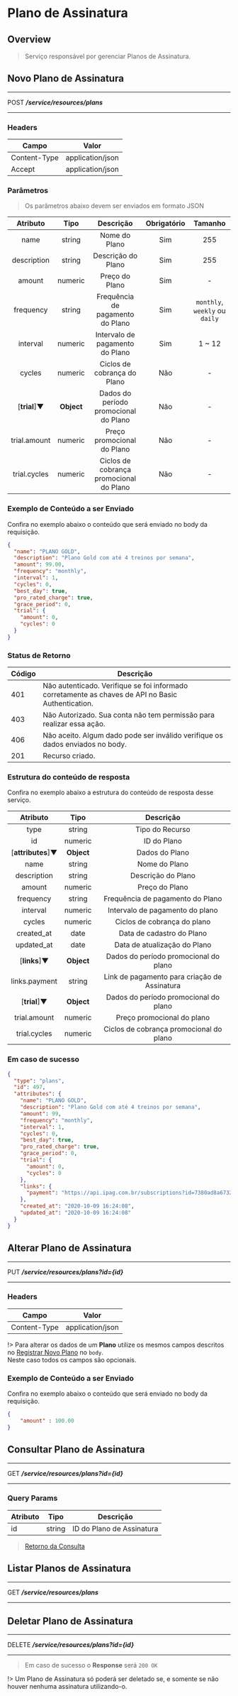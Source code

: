 # Plano de Assinatura <!-- {docsify-ignore-all} -->

## Overview

> Serviço responsável por gerenciar Planos de Assinatura.

## Novo Plano de Assinatura
---
<span class="verb httpPOST">POST</span> ***/service/resources/plans***

---

### Headers

| Campo | Valor |
| ------------ | ------ |
| Content-Type | application/json |
| Accept | application/json |

### Parâmetros
> Os parâmetros abaixo devem ser enviados em formato JSON

|   Atributo   |   Tipo  |                 Descrição                | Obrigatório |             Tamanho            |
|:------------:|:-------:|:----------------------------------------:|:-----------:|:------------------------------:|
|     name     |  string |               Nome do Plano              |     Sim     |               255              |
|  description |  string |            Descrição do Plano            |     Sim     |               255              |
|    amount    | numeric |              Preço do Plano              |     Sim     |                -               |
|   frequency  |  string |     Frequência de pagamento do Plano     |     Sim     | `monthly`, `weekly` ou `daily` |
|   interval   | numeric |     Intervalo de pagamento do Plano      |     Sim     |             1 ~ 12             |
|    cycles    | numeric |        Ciclos de cobrança do Plano       |     Não     |                -               |
|     [**trial**]&#9660;  |  **Object** |   Dados do período promocional do Plano  |     Não     |       -         |
| trial.amount | numeric |        Preço promocional do Plano        |     Não     |                -               |
| trial.cycles | numeric |  Ciclos de cobrança promocional do Plano |     Não     |                -               |


### Exemplo de Conteúdo a ser Enviado
Confira no exemplo abaixo o conteúdo que será enviado no body da requisição.

```json
{
  "name": "PLANO GOLD",
  "description": "Plano Gold com até 4 treinos por semana",
  "amount": 99.00,
  "frequency": "monthly",
  "interval": 1,
  "cycles": 0,
  "best_day": true,
  "pro_rated_charge": true,
  "grace_period": 0,
  "trial": {
    "amount": 0,
    "cycles": 0
  }
}
```
### Status de Retorno
|   Código  |   Descrição                                                                                           |
|-----------|-------------------------------------------------------------------------------------------------------|
|   401     |   Não autenticado. Verifique se foi informado corretamente as chaves de API no Basic Authentication.  |
|   403     |   Não Autorizado. Sua conta não tem permissão para realizar essa ação.                                |
|   406     |   Não aceito. Algum dado pode ser inválido verifique os dados enviados no body.                       |
|   201     |   Recurso criado.    |

### Estrutura do conteúdo de resposta
Confira no exemplo abaixo a estrutura do conteúdo de resposta desse serviço.

|         Atributo        |    Tipo    |                Descrição                |
|:-----------------------:|:----------:|:---------------------------------------:|
|           type          |   string   |             Tipo do Recurso             |
|            id           |   numeric  |               ID do Plano               |
|    [**attributes**]&#9660;    | **Object** |              Dados do Plano             |
|           name          |   string   |              Nome do Plano              |
|       description       |   string   |            Descrição do Plano           |
|          amount         |   numeric  |              Preço do Plano             |
|        frequency        |   string   |     Frequência de pagamento do Plano    |
|         interval        |   numeric  |     Intervalo de pagamento do plano     |
|          cycles         |   numeric  |       Ciclos de cobrança do plano       |
|        created_at       |    date    |        Data de cadastro do Plano        |
|        updated_at       |    date    |       Data de atualização do Plano      |
|        [**links**]&#9660;     | **Object** |  Dados do período promocional do plano  |
|       links.payment      |   string  |        Link de pagamento para criação de Assinatura       |
|        [**trial**]&#9660;     | **Object** |  Dados do período promocional do plano  |
|       trial.amount      |   numeric  |        Preço promocional do plano       |
|       trial.cycles      |   numeric  | Ciclos de cobrança promocional do plano |


### Em caso de sucesso

```json
{
  "type": "plans",
  "id": 497,
  "attributes": {
    "name": "PLANO GOLD",
    "description": "Plano Gold com até 4 treinos por semana",
    "amount": 99,
    "frequency": "monthly",
    "interval": 1,
    "cycles": 0,
    "best_day": true,
    "pro_rated_charge": true,
    "grace_period": 0,
    "trial": {
      "amount": 0,
      "cycles": 0
    },
    "links": {
      "payment": "https://api.ipag.com.br/subscriptions?id=7380ad8a673226ae47fce7bff88e9c33c69b66b3f569c61c97d58aa9b31f473bf6799881"
    },
    "created_at": "2020-10-09 16:24:08",
    "updated_at": "2020-10-09 16:24:08"
  }
}
```

## Alterar Plano de Assinatura
---
<span class="verb httpPUT">PUT</span> ***/service/resources/plans?id={id}***

---

### Headers

| Campo | Valor |
| ------------ | ------ |
| Content-Type | application/json |

!> Para alterar os dados de um **Plano** utilize os mesmos campos descritos no [Registrar Novo Plano](pt-br/subscription_plan?id=novo-plano) no `body`.<br>
Neste caso todos os campos são opcionais.

### Exemplo de Conteúdo a ser Enviado
Confira no exemplo abaixo o conteúdo que será enviado no body da requisição.

```json
{
    "amount" : 100.00
}
```


## Consultar Plano de Assinatura
---
<span class="verb httpGET">GET</span> ***/service/resources/plans?id={id}***

---

### Query Params

|   Atributo  |   Tipo   |   Descrição                |
|-------------|----------|----------------------------|
|   id        |   string |   ID do Plano de Assinatura |



> [Retorno da Consulta](pt-br/subscription_plan?id=em-caso-de-sucesso)

## Listar Planos de Assinatura
---
<span class="verb httpGET">GET</span> ***/service/resources/plans***

---

## Deletar Plano de Assinatura
---
<span class="verb httpDELETE">DELETE</span> ***/service/resources/plans?id={id}***

---

> Em caso de sucesso o **Response** será `200 OK`

!> Um Plano de Assinatura só poderá ser deletado se, e somente se não houver nenhuma assinatura utilizando-o.